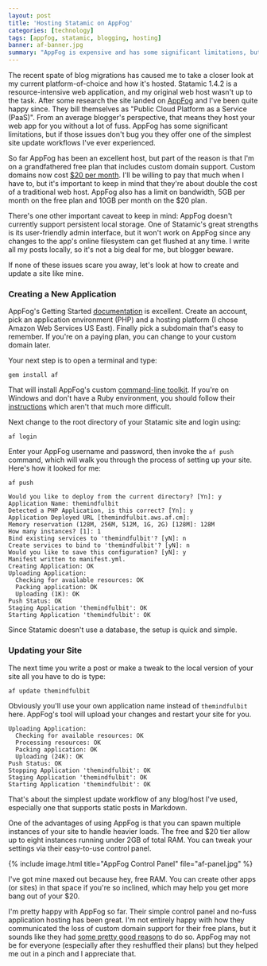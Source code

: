 ```yaml
---
layout: post
title: 'Hosting Statamic on AppFog'
categories: [technology]
tags: [appfog, statamic, blogging, hosting]
banner: af-banner.jpg
summary: "AppFog is expensive and has some significant limitations, but if that doesn't bug you they offer one of the simplest site update workflows I've ever experienced."
---
```


The recent spate of blog migrations has caused me to take a closer look at my current platform-of-choice and how it's hosted. Statamic 1.4.2 is a resource-intensive web application, and my original web host wasn't up to the task. After some research the site landed on [AppFog](https://www.appfog.com/) and I've been quite happy since. They bill themselves as "Public Cloud Platform as a Service (PaaS)". From an average blogger's perspective, that means they host your web app for you without a lot of fuss. AppFog has some significant limitations, but if those issues don't bug you they offer one of the simplest site update workflows I've ever experienced.

So far AppFog has been an excellent host, but part of the reason is that I'm on a grandfathered free plan that includes custom domain support. Custom domains now cost [$20 per month](https://www.appfog.com/pricing/). I'll be willing to pay that much when I have to, but it's important to keep in mind that they're about double the cost of a traditional web host. AppFog also has a limit on bandwidth, 5GB per month on the free plan and 10GB per month on the $20 plan.

<p class="has-pullquote" data-pullquote="AppFog offers one of the simplest site update workflows I've ever experienced.">There's one other important caveat to keep in mind: AppFog doesn't currently support persistent local storage. One of Statamic's great strengths is its user-friendly admin interface, but it won't work on AppFog since any changes to the app's online filesystem can get flushed at any time. I write all my posts locally, so it's not a big deal for me, but blogger beware.</p>

If none of these issues scare you away, let's look at how to create and update a site like mine.

### Creating a New Application

AppFog's Getting Started [documentation](https://docs.appfog.com/getting-started/jumpstarts) is excellent. Create an account, pick an application environment (PHP) and a hosting platform (I chose Amazon Web Services US East). Finally pick a subdomain that's easy to remember. If you're on a paying plan, you can change to your custom domain later.

Your next step is to open a terminal and type:

	gem install af

That will install AppFog's custom [command-line toolkit](https://docs.appfog.com/getting-started/af-cli). If you're on Windows and don't have a Ruby environment, you should follow their [instructions](https://docs.appfog.com/getting-started/af-cli) which aren't that much more difficult.

Next change to the root directory of your Statamic site and login using:

	af login

Enter your AppFog username and password, then invoke the `af push` command, which will walk you through the process of setting up your site. Here's how it looked for me:

	af push

	Would you like to deploy from the current directory? [Yn]: y
	Application Name: themindfulbit
	Detected a PHP Application, is this correct? [Yn]: y
	Application Deployed URL [themindfulbit.aws.af.cm]:
	Memory reservation (128M, 256M, 512M, 1G, 2G) [128M]: 128M
	How many instances? [1]: 1
	Bind existing services to 'themindfulbit'? [yN]: n
	Create services to bind to 'themindfulbit'? [yN]: n
	Would you like to save this configuration? [yN]: y
	Manifest written to manifest.yml.
	Creating Application: OK
	Uploading Application:
	  Checking for available resources: OK
	  Packing application: OK
	  Uploading (1K): OK
	Push Status: OK
	Staging Application 'themindfulbit': OK
	Starting Application 'themindfulbit': OK

Since Statamic doesn't use a database, the setup is quick and simple. 

### Updating your Site

The next time you write a post or make a tweak to the local version of your site all you have to do is type:

	af update themindfulbit

Obviously you'll use your own application name instead of `themindfulbit` here. AppFog's tool will upload your changes and restart your site for you.

	Uploading Application:
	  Checking for available resources: OK
	  Processing resources: OK
	  Packing application: OK
	  Uploading (24K): OK   
	Push Status: OK
	Stopping Application 'themindfulbit': OK
	Staging Application 'themindfulbit': OK                                         
	Starting Application 'themindfulbit': OK  

That's about the simplest update workflow of any blog/host I've used, especially one that supports static posts in Markdown.

One of the advantages of using AppFog is that you can spawn multiple instances of your site to handle heavier loads. The free and $20 tier allow up to eight instances running under 2GB of total RAM. You can tweak your settings via their easy-to-use control panel.

{% include image.html title="AppFog Control Panel" file="af-panel.jpg" %}

I've got mine maxed out because hey, free RAM. You can create other apps (or sites) in that space if you're so inclined, which may help you get more bang out of your $20.

I'm pretty happy with AppFog so far. Their simple control panel and no-fuss application hosting has been great. I'm not entirely happy with how they communicated the loss of custom domain support for their free plans, but it sounds like they had [some pretty good reasons](https://groups.google.com/forum/?fromgroups=#!topic/appfog-users/ryJqaUb01Pk) to do so. AppFog may not be for everyone (especially after they reshuffled their plans) but they helped me out in a pinch and I appreciate that.